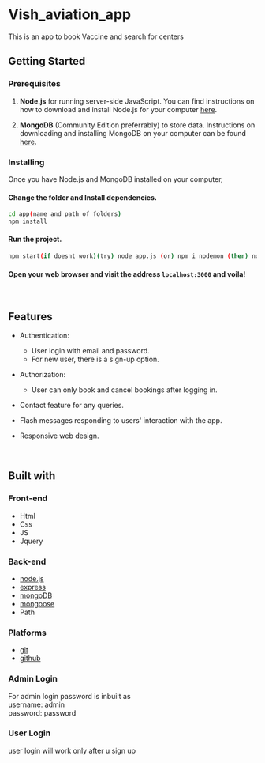 # Vish_aviation_app
This is an app to book Vaccine and search for centers
<br>

## Getting Started

### Prerequisites

1. **Node.js** for running server-side JavaScript. You can find instructions on how to download and install Node.js for your computer [here](https://nodejs.org/en/download/).

2. **MongoDB** (Community Edition preferrably) to store data. Instructions on downloading and installing MongoDB on your computer can be found [here](https://docs.mongodb.com/manual/installation/).

### Installing

Once you have Node.js and MongoDB installed on your computer,

#### Change the folder and Install dependencies.
```sh
cd app(name and path of folders)
npm install
```


#### Run the project.
```sh
npm start(if doesnt work)(try) node app.js (or) npm i nodemon (then) nodemon app.js
```

#### Open your web browser and visit the address `localhost:3000` and voila!

<br>

## Features

* Authentication:
  * User login with email and password.
  * For new user, there is a sign-up option.

* Authorization:
  * User can only book and cancel bookings after logging in.

* Contact feature for any queries.

* Flash messages responding to users' interaction with the app.

* Responsive web design.

<br>

## Built with

### Front-end

* Html
* Css
* JS
* Jquery

### Back-end

* [node.js](https://nodejs.org/en/)
* [express](https://expressjs.com/)
* [mongoDB](https://www.mongodb.com/)
* [mongoose](http://mongoosejs.com/)
* Path

### Platforms

* [git](https://git-scm.com/)
* [github](https://github.com/)

### Admin Login
For admin login password is inbuilt as <br>
username: admin<br>
password: password<br>

### User Login
user login will work only after u sign up


